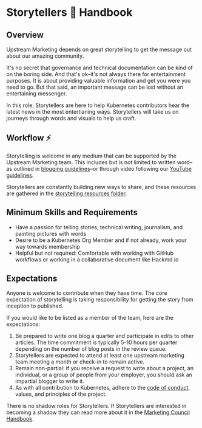 # Storytellers 📖 Handbook

## Overview

Upstream Marketing depends on great storytelling to get the message out about our amazing community.

It's no secret that governance and technical documentation can be kind of on the boring side. And that's ok–it's not always there for entertainment purposes. It is about providing valuable information and get you were you need to go. But that said, an important message can be lost without an entertaining messenger. 

In this role, Storytellers are here to help Kubernetes contributors hear the latest news in the most entertianing ways. Storytellers will take us on journeys through words and visuals to help us craft.

## Workflow ⚡️

Storytelling is welcome in any medium that can be supported by the Upstream Marketing team. This includes but is not limited to written word–as outlined in [blogging guidelines]–or through video following our [YouTube guidelines]. 

Storytellers are constantly building new ways to share, and these resources are gathered in the [storytelling resources folder]. 

## Minimum Skills and Requirements

- Have a passion for telling stories, technical writing, journalism, and painting pictures with words
- Desire to be a Kubernetes Org Member and if not already, work your way towards membership
- Helpful but not required: Comfortable with working with GitHub workflows or working in a collaborative document like Hackmd.io

## Expectations

Anyone is welcome to contribute when they have time. The core expectation of storytelling is taking responsibility for getting the story from inception to published.

If you would like to be listed as a member of the team, here are the expectations:

1. Be prepared to write one blog a quarter and participate in edits to other articles. The time commitment is typically 5-10 hours per quarter depending on the number of blog posts in the review queue.
2. Storytellers are expected to attend at least one upstream marketing team meeting a month or check-in to remain active.
3. Remain non-partial: if you receive a request to write about a project, an individual, or a group of people from your employer, you should ask an impartial blogger to write it.
4. As with all contribution to Kubernetes, adhere to the [code of conduct](/code-of-conduct.md), values, and principles of the project.

There is no shadow roles for Storytellers. If Storytellers are interested in becoming a shadow they can read more about it in the [Marketing Council Handbook].

[blogging guidelines]: ../storytelling-resources/blog-guidelines.md
[YouTube guidelines]: /communication/youtube/youtube-guidelines.md
[storytelling resources folder]: ../storytelling-resources/
[Marketing Council Handbook]: ../council.md